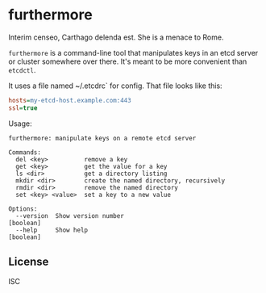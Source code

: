 # furthermore

Interim censeo, Carthago delenda est. She is a menace to Rome.

`furthermore` is a command-line tool that manipulates keys in an etcd server or cluster somewhere over there. It's meant to be more convenient than `etcdctl`.

It uses a file named ~/.etcdrc` for config. That file looks like this:

```ini
hosts=my-etcd-host.example.com:443
ssl=true
```

Usage:

```
furthermore: manipulate keys on a remote etcd server

Commands:
  del <key>          remove a key
  get <key>          get the value for a key
  ls <dir>           get a directory listing
  mkdir <dir>        create the named directory, recursively
  rmdir <dir>        remove the named directory
  set <key> <value>  set a key to a new value

Options:
  --version  Show version number                                       [boolean]
  --help     Show help                                                 [boolean]
```

## License

ISC
